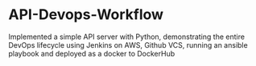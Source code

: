 # API-Devops-Workflow
Implemented a simple API server with Python, demonstrating the entire DevOps lifecycle using Jenkins on AWS, Github VCS, running an ansible playbook and deployed as a docker to DockerHub
